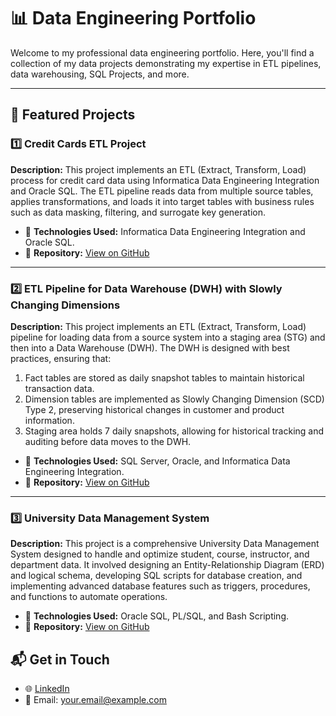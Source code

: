 # 📊 Data Engineering Portfolio

Welcome to my professional data engineering portfolio. Here, you'll find a collection of my data projects demonstrating my expertise in ETL pipelines, data warehousing, SQL Projects, and more.

---

## 🚀 Featured Projects

### 1️⃣ Credit Cards ETL Project
**Description:** This project implements an ETL (Extract, Transform, Load) process for credit card data using Informatica Data Engineering Integration and Oracle SQL. The ETL pipeline reads data from multiple source tables, applies transformations, and loads it into target tables with business rules such as data masking, filtering, and surrogate key generation.
- 📌 **Technologies Used:** Informatica Data Engineering Integration and Oracle SQL.
- 🔗 **Repository:** [View on GitHub](https://github.com/alisherif98/ETL_Credit_Cards_data_System)

---

### 2️⃣ ETL Pipeline for Data Warehouse (DWH) with Slowly Changing Dimensions
**Description:** This project implements an ETL (Extract, Transform, Load) pipeline for loading data from a source system into a staging area (STG) and then into a Data Warehouse (DWH). The DWH is designed with best practices, ensuring that:
1. Fact tables are stored as daily snapshot tables to maintain historical transaction data.
2. Dimension tables are implemented as Slowly Changing Dimension (SCD) Type 2, preserving historical changes in customer and product information.
3. Staging area holds 7 daily snapshots, allowing for historical tracking and auditing before data moves to the DWH.
- 📌 **Technologies Used:** SQL Server, Oracle, and Informatica Data Engineering Integration.
- 🔗 **Repository:** [View on GitHub](https://github.com/alisherif98/DWH_Building)

---

### 3️⃣ University Data Management System
**Description:** This project is a comprehensive University Data Management System designed to handle and optimize student, course, instructor, and department data. It involved designing an Entity-Relationship Diagram (ERD) and logical schema, developing SQL scripts for database creation, and implementing advanced database features such as triggers, procedures, and functions to automate operations.
- 📌 **Technologies Used:**  Oracle SQL, PL/SQL, and Bash Scripting.
- 🔗 **Repository:** [View on GitHub](https://github.com/alisherif98/PL-SQL_University_Project)


## 📬 Get in Touch
- 🌐 [LinkedIn](https://linkedin.com/in/yourprofile)
- 📧 Email: your.email@example.com
